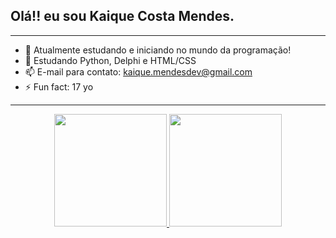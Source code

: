 ## Olá!! eu sou Kaique Costa Mendes.

------------------------------------------------------------------
- 🔭 Atualmente estudando e iniciando no mundo da programação!
- 🌱 Estudando Python, Delphi e HTML/CSS 
- 📫 E-mail para contato: kaique.mendesdev@gmail.com
- ⚡ Fun fact: 17 yo
 ------------------------------------------------------------------
 
 <div align="center">
  <a href="https://github.com/KaiqueMends">
  <img height="180em" src="https://github-readme-stats.vercel.app/api?username=KaiqueMends&amp;show_icons=true&amp;theme=dracula&amp;include_all_commits=true&amp;count_private=true"/>
  <img height="180em" src="https://github-readme-stats.vercel.app/api/top-langs/?username=KaiqueMends&amp;layout=compact&amp;langs_count=7&amp;theme=dracula"/>
